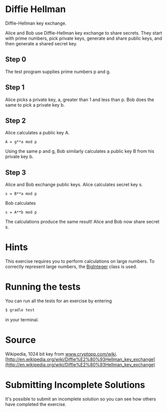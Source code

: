 # Diffie Hellman

Diffie-Hellman key exchange.

Alice and Bob use Diffie-Hellman key exchange to share secrets.  They
start with prime numbers, pick private keys, generate and share public
keys, and then generate a shared secret key.

## Step 0

The test program supplies prime numbers p and g.

## Step 1

Alice picks a private key, a, greater than 1 and less than p.  Bob does
the same to pick a private key b.

## Step 2

Alice calculates a public key A.

    A = g**a mod p

Using the same p and g, Bob similarly calculates a public key B from his
private key b.

## Step 3

Alice and Bob exchange public keys.  Alice calculates secret key s.

    s = B**a mod p

Bob calculates

    s = A**b mod p

The calculations produce the same result!  Alice and Bob now share
secret s.

# Hints
This exercise requires you to perform calculations on large numbers. To correctly represent large numbers, the
[BigInteger](https://docs.oracle.com/javase/8/docs/api/java/math/BigInteger.html) class is used.

# Running the tests

You can run all the tests for an exercise by entering

```sh
$ gradle test
```

in your terminal.

# Source

Wikipedia, 1024 bit key from www.cryptopp.com/wiki. [http://en.wikipedia.org/wiki/Diffie%E2%80%93Hellman_key_exchange](http://en.wikipedia.org/wiki/Diffie%E2%80%93Hellman_key_exchange)

# Submitting Incomplete Solutions
It's possible to submit an incomplete solution so you can see how others have completed the exercise.
